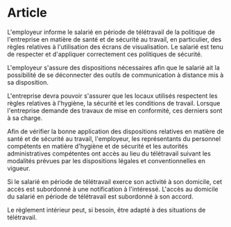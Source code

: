 # Article

L'employeur informe le salarié en période de télétravail de la politique de l'entreprise en matière de santé et de sécurité au travail, en particulier, des règles relatives à l'utilisation des écrans de visualisation. Le salarié est tenu de respecter et d'appliquer correctement ces politiques de sécurité.

L'employeur s'assure des dispositions nécessaires afin que le salarié ait la possibilité de se déconnecter des outils de communication à distance mis à sa disposition.

L'entreprise devra pouvoir s'assurer que les locaux utilisés respectent les règles relatives à l'hygiène, la sécurité et les conditions de travail. Lorsque l'entreprise demande des travaux de mise en conformité, ces derniers sont à sa charge.

Afin de vérifier la bonne application des dispositions relatives en matière de santé et de sécurité au travail, l'employeur, les représentants du personnel compétents en matière d'hygiène et de sécurité et les autorités administratives compétentes ont accès au lieu du télétravail suivant les modalités prévues par les dispositions légales et conventionnelles en vigueur.

Si le salarié en période de télétravail exerce son activité à son domicile, cet accès est subordonné à une notification à l'intéressé. L'accès au domicile du salarié en période de télétravail est subordonné à son accord.

Le règlement intérieur peut, si besoin, être adapté à des situations de télétravail.

